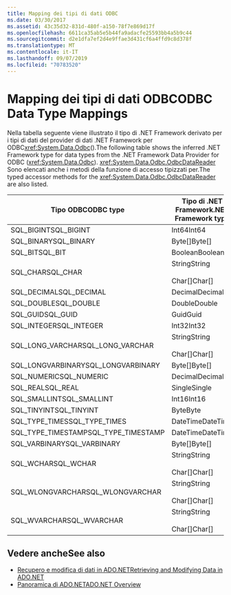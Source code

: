 ```yaml
---
title: Mapping dei tipi di dati ODBC
ms.date: 03/30/2017
ms.assetid: 43c35d32-831d-480f-a150-78f7e869d17f
ms.openlocfilehash: 6611ca35ab5e5b44fa9adacfe25593bb4a5b9c44
ms.sourcegitcommit: d2e1dfa7ef2d4e9ffae3d431cf6a4ffd9c8d378f
ms.translationtype: MT
ms.contentlocale: it-IT
ms.lasthandoff: 09/07/2019
ms.locfileid: "70783520"
---
```

# <a name="odbc-data-type-mappings"></a><span data-ttu-id="e1dfc-102">Mapping dei tipi di dati ODBC</span><span class="sxs-lookup"><span data-stu-id="e1dfc-102">ODBC Data Type Mappings</span></span>
<span data-ttu-id="e1dfc-103">Nella tabella seguente viene illustrato il tipo di .NET Framework derivato per i tipi di dati del provider di dati .NET Framework per ODBC<xref:System.Data.Odbc>().</span><span class="sxs-lookup"><span data-stu-id="e1dfc-103">The following table shows the inferred .NET Framework type for data types from the .NET Framework Data Provider for ODBC (<xref:System.Data.Odbc>).</span></span> <span data-ttu-id="e1dfc-104"><xref:System.Data.Odbc.OdbcDataReader> Sono elencati anche i metodi della funzione di accesso tipizzati per.</span><span class="sxs-lookup"><span data-stu-id="e1dfc-104">The typed accessor methods for the <xref:System.Data.Odbc.OdbcDataReader> are also listed.</span></span>  
  
|<span data-ttu-id="e1dfc-105">Tipo ODBC</span><span class="sxs-lookup"><span data-stu-id="e1dfc-105">ODBC type</span></span>|<span data-ttu-id="e1dfc-106">Tipo di .NET Framework</span><span class="sxs-lookup"><span data-stu-id="e1dfc-106">.NET Framework type</span></span>|<span data-ttu-id="e1dfc-107">.NET Framework funzione di accesso tipizzata</span><span class="sxs-lookup"><span data-stu-id="e1dfc-107">.NET Framework typed accessor</span></span>|  
|---------------|----------------------------------------------------------------------|--------------------------------------------------------------------------------|  
|<span data-ttu-id="e1dfc-108">SQL_BIGINT</span><span class="sxs-lookup"><span data-stu-id="e1dfc-108">SQL_BIGINT</span></span>|<span data-ttu-id="e1dfc-109">Int64</span><span class="sxs-lookup"><span data-stu-id="e1dfc-109">Int64</span></span>|<span data-ttu-id="e1dfc-110">GetInt64()</span><span class="sxs-lookup"><span data-stu-id="e1dfc-110">GetInt64()</span></span>|  
|<span data-ttu-id="e1dfc-111">SQL_BINARY</span><span class="sxs-lookup"><span data-stu-id="e1dfc-111">SQL_BINARY</span></span>|<span data-ttu-id="e1dfc-112">Byte[]</span><span class="sxs-lookup"><span data-stu-id="e1dfc-112">Byte[]</span></span>|<span data-ttu-id="e1dfc-113">GetBytes()</span><span class="sxs-lookup"><span data-stu-id="e1dfc-113">GetBytes()</span></span>|  
|<span data-ttu-id="e1dfc-114">SQL_BIT</span><span class="sxs-lookup"><span data-stu-id="e1dfc-114">SQL_BIT</span></span>|<span data-ttu-id="e1dfc-115">Boolean</span><span class="sxs-lookup"><span data-stu-id="e1dfc-115">Boolean</span></span>|<span data-ttu-id="e1dfc-116">GetBoolean()</span><span class="sxs-lookup"><span data-stu-id="e1dfc-116">GetBoolean()</span></span>|  
|<span data-ttu-id="e1dfc-117">SQL_CHAR</span><span class="sxs-lookup"><span data-stu-id="e1dfc-117">SQL_CHAR</span></span>|<span data-ttu-id="e1dfc-118">String</span><span class="sxs-lookup"><span data-stu-id="e1dfc-118">String</span></span><br /><br /> <span data-ttu-id="e1dfc-119">Char[]</span><span class="sxs-lookup"><span data-stu-id="e1dfc-119">Char[]</span></span>|<span data-ttu-id="e1dfc-120">GetString()</span><span class="sxs-lookup"><span data-stu-id="e1dfc-120">GetString()</span></span><br /><br /> <span data-ttu-id="e1dfc-121">GetChars()</span><span class="sxs-lookup"><span data-stu-id="e1dfc-121">GetChars()</span></span>|  
|<span data-ttu-id="e1dfc-122">SQL_DECIMAL</span><span class="sxs-lookup"><span data-stu-id="e1dfc-122">SQL_DECIMAL</span></span>|<span data-ttu-id="e1dfc-123">Decimal</span><span class="sxs-lookup"><span data-stu-id="e1dfc-123">Decimal</span></span>|<span data-ttu-id="e1dfc-124">GetDecimal()</span><span class="sxs-lookup"><span data-stu-id="e1dfc-124">GetDecimal()</span></span>|  
|<span data-ttu-id="e1dfc-125">SQL_DOUBLE</span><span class="sxs-lookup"><span data-stu-id="e1dfc-125">SQL_DOUBLE</span></span>|<span data-ttu-id="e1dfc-126">Double</span><span class="sxs-lookup"><span data-stu-id="e1dfc-126">Double</span></span>|<span data-ttu-id="e1dfc-127">GetDouble()</span><span class="sxs-lookup"><span data-stu-id="e1dfc-127">GetDouble()</span></span>|  
|<span data-ttu-id="e1dfc-128">SQL_GUID</span><span class="sxs-lookup"><span data-stu-id="e1dfc-128">SQL_GUID</span></span>|<span data-ttu-id="e1dfc-129">Guid</span><span class="sxs-lookup"><span data-stu-id="e1dfc-129">Guid</span></span>|<span data-ttu-id="e1dfc-130">GetGuid()</span><span class="sxs-lookup"><span data-stu-id="e1dfc-130">GetGuid()</span></span>|  
|<span data-ttu-id="e1dfc-131">SQL_INTEGER</span><span class="sxs-lookup"><span data-stu-id="e1dfc-131">SQL_INTEGER</span></span>|<span data-ttu-id="e1dfc-132">Int32</span><span class="sxs-lookup"><span data-stu-id="e1dfc-132">Int32</span></span>|<span data-ttu-id="e1dfc-133">GetInt32()</span><span class="sxs-lookup"><span data-stu-id="e1dfc-133">GetInt32()</span></span>|  
|<span data-ttu-id="e1dfc-134">SQL_LONG_VARCHAR</span><span class="sxs-lookup"><span data-stu-id="e1dfc-134">SQL_LONG_VARCHAR</span></span>|<span data-ttu-id="e1dfc-135">String</span><span class="sxs-lookup"><span data-stu-id="e1dfc-135">String</span></span><br /><br /> <span data-ttu-id="e1dfc-136">Char[]</span><span class="sxs-lookup"><span data-stu-id="e1dfc-136">Char[]</span></span>|<span data-ttu-id="e1dfc-137">GetString()</span><span class="sxs-lookup"><span data-stu-id="e1dfc-137">GetString()</span></span><br /><br /> <span data-ttu-id="e1dfc-138">GetChars()</span><span class="sxs-lookup"><span data-stu-id="e1dfc-138">GetChars()</span></span>|  
|<span data-ttu-id="e1dfc-139">SQL_LONGVARBINARY</span><span class="sxs-lookup"><span data-stu-id="e1dfc-139">SQL_LONGVARBINARY</span></span>|<span data-ttu-id="e1dfc-140">Byte[]</span><span class="sxs-lookup"><span data-stu-id="e1dfc-140">Byte[]</span></span>|<span data-ttu-id="e1dfc-141">GetBytes()</span><span class="sxs-lookup"><span data-stu-id="e1dfc-141">GetBytes()</span></span>|  
|<span data-ttu-id="e1dfc-142">SQL_NUMERIC</span><span class="sxs-lookup"><span data-stu-id="e1dfc-142">SQL_NUMERIC</span></span>|<span data-ttu-id="e1dfc-143">Decimal</span><span class="sxs-lookup"><span data-stu-id="e1dfc-143">Decimal</span></span>|<span data-ttu-id="e1dfc-144">GetDecimal()</span><span class="sxs-lookup"><span data-stu-id="e1dfc-144">GetDecimal()</span></span>|  
|<span data-ttu-id="e1dfc-145">SQL_REAL</span><span class="sxs-lookup"><span data-stu-id="e1dfc-145">SQL_REAL</span></span>|<span data-ttu-id="e1dfc-146">Single</span><span class="sxs-lookup"><span data-stu-id="e1dfc-146">Single</span></span>|<span data-ttu-id="e1dfc-147">GetFloat()</span><span class="sxs-lookup"><span data-stu-id="e1dfc-147">GetFloat()</span></span>|  
|<span data-ttu-id="e1dfc-148">SQL_SMALLINT</span><span class="sxs-lookup"><span data-stu-id="e1dfc-148">SQL_SMALLINT</span></span>|<span data-ttu-id="e1dfc-149">Int16</span><span class="sxs-lookup"><span data-stu-id="e1dfc-149">Int16</span></span>|<span data-ttu-id="e1dfc-150">GetInt16()</span><span class="sxs-lookup"><span data-stu-id="e1dfc-150">GetInt16()</span></span>|  
|<span data-ttu-id="e1dfc-151">SQL_TINYINT</span><span class="sxs-lookup"><span data-stu-id="e1dfc-151">SQL_TINYINT</span></span>|<span data-ttu-id="e1dfc-152">Byte</span><span class="sxs-lookup"><span data-stu-id="e1dfc-152">Byte</span></span>|<span data-ttu-id="e1dfc-153">GetByte()</span><span class="sxs-lookup"><span data-stu-id="e1dfc-153">GetByte()</span></span>|  
|<span data-ttu-id="e1dfc-154">SQL_TYPE_TIMES</span><span class="sxs-lookup"><span data-stu-id="e1dfc-154">SQL_TYPE_TIMES</span></span>|<span data-ttu-id="e1dfc-155">DateTime</span><span class="sxs-lookup"><span data-stu-id="e1dfc-155">DateTime</span></span>|<span data-ttu-id="e1dfc-156">GetDateTime()</span><span class="sxs-lookup"><span data-stu-id="e1dfc-156">GetDateTime()</span></span>|  
|<span data-ttu-id="e1dfc-157">SQL_TYPE_TIMESTAMP</span><span class="sxs-lookup"><span data-stu-id="e1dfc-157">SQL_TYPE_TIMESTAMP</span></span>|<span data-ttu-id="e1dfc-158">DateTime</span><span class="sxs-lookup"><span data-stu-id="e1dfc-158">DateTime</span></span>|<span data-ttu-id="e1dfc-159">GetDateTime()</span><span class="sxs-lookup"><span data-stu-id="e1dfc-159">GetDateTime()</span></span>|  
|<span data-ttu-id="e1dfc-160">SQL_VARBINARY</span><span class="sxs-lookup"><span data-stu-id="e1dfc-160">SQL_VARBINARY</span></span>|<span data-ttu-id="e1dfc-161">Byte[]</span><span class="sxs-lookup"><span data-stu-id="e1dfc-161">Byte[]</span></span>|<span data-ttu-id="e1dfc-162">GetBytes()</span><span class="sxs-lookup"><span data-stu-id="e1dfc-162">GetBytes()</span></span>|  
|<span data-ttu-id="e1dfc-163">SQL_WCHAR</span><span class="sxs-lookup"><span data-stu-id="e1dfc-163">SQL_WCHAR</span></span>|<span data-ttu-id="e1dfc-164">String</span><span class="sxs-lookup"><span data-stu-id="e1dfc-164">String</span></span><br /><br /> <span data-ttu-id="e1dfc-165">Char[]</span><span class="sxs-lookup"><span data-stu-id="e1dfc-165">Char[]</span></span>|<span data-ttu-id="e1dfc-166">GetString()</span><span class="sxs-lookup"><span data-stu-id="e1dfc-166">GetString()</span></span><br /><br /> <span data-ttu-id="e1dfc-167">GetChars()</span><span class="sxs-lookup"><span data-stu-id="e1dfc-167">GetChars()</span></span>|  
|<span data-ttu-id="e1dfc-168">SQL_WLONGVARCHAR</span><span class="sxs-lookup"><span data-stu-id="e1dfc-168">SQL_WLONGVARCHAR</span></span>|<span data-ttu-id="e1dfc-169">String</span><span class="sxs-lookup"><span data-stu-id="e1dfc-169">String</span></span><br /><br /> <span data-ttu-id="e1dfc-170">Char[]</span><span class="sxs-lookup"><span data-stu-id="e1dfc-170">Char[]</span></span>|<span data-ttu-id="e1dfc-171">GetString()</span><span class="sxs-lookup"><span data-stu-id="e1dfc-171">GetString()</span></span><br /><br /> <span data-ttu-id="e1dfc-172">GetChars()</span><span class="sxs-lookup"><span data-stu-id="e1dfc-172">GetChars()</span></span>|  
|<span data-ttu-id="e1dfc-173">SQL_WVARCHAR</span><span class="sxs-lookup"><span data-stu-id="e1dfc-173">SQL_WVARCHAR</span></span>|<span data-ttu-id="e1dfc-174">String</span><span class="sxs-lookup"><span data-stu-id="e1dfc-174">String</span></span><br /><br /> <span data-ttu-id="e1dfc-175">Char[]</span><span class="sxs-lookup"><span data-stu-id="e1dfc-175">Char[]</span></span>|<span data-ttu-id="e1dfc-176">GetString()</span><span class="sxs-lookup"><span data-stu-id="e1dfc-176">GetString()</span></span><br /><br /> <span data-ttu-id="e1dfc-177">GetChars()</span><span class="sxs-lookup"><span data-stu-id="e1dfc-177">GetChars()</span></span>|  
  
## <a name="see-also"></a><span data-ttu-id="e1dfc-178">Vedere anche</span><span class="sxs-lookup"><span data-stu-id="e1dfc-178">See also</span></span>

- [<span data-ttu-id="e1dfc-179">Recupero e modifica di dati in ADO.NET</span><span class="sxs-lookup"><span data-stu-id="e1dfc-179">Retrieving and Modifying Data in ADO.NET</span></span>](retrieving-and-modifying-data.md)
- [<span data-ttu-id="e1dfc-180">Panoramica di ADO.NET</span><span class="sxs-lookup"><span data-stu-id="e1dfc-180">ADO.NET Overview</span></span>](ado-net-overview.md)
